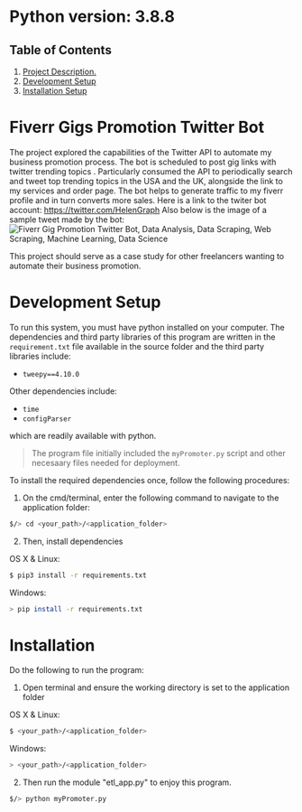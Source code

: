 
# Python version: 3.8.8

## Table of Contents
1. [ Project Description. ](#desc)
2. [ Development Setup ](#setup)
3. [ Installation Setup ](#installation)

<a name="desc"></a>
# Fiverr Gigs Promotion Twitter Bot

The project explored the capabilities of the Twitter API to automate my business promotion process. The bot is scheduled to post gig links with twitter trending topics . Particularly consumed the API to  periodically search and tweet top trending topics in the USA and the UK, alongside the link to my services and order page. The bot helps to generate traffic to my fiverr profile and in turn converts more sales.
Here is a link to the twiter bot account: https://twitter.com/HelenGraph Also below is the image of a sample tweet made by the bot:
![Fiverr Gig Promotion Twitter Bot, Data Analysis, Data Scraping, Web Scraping, Machine Learning, Data Science](https://user-images.githubusercontent.com/58152694/179152062-be45103b-df98-4ed7-9a42-bcfdfc4789d4.png)



This project should serve as a case study for other freelancers wanting to automate their business promotion. 


<a name="setup"></a>

# Development Setup
To run this system, you must have python installed on your computer.
The dependencies and third party libraries of this program are written in the `requirement.txt` file available in the source folder and the third party libraries include:
* `tweepy==4.10.0`

Other dependencies include:
* `time`
* `configParser`

which are readily available with python.

> The program file initially included the `myPromoter.py` script and other necesaary files needed for deployment.

To install the required dependencies once, follow the following procedures:

1. On the cmd/terminal, enter the following command to navigate to the application folder:
```bash
$/> cd <your_path>/<application_folder>
```


2. Then, install dependencies

OS X & Linux:
```bash
$ pip3 install -r requirements.txt
```
Windows:
```bash
> pip install -r requirements.txt
```

<a name="installation"></a>
# Installation
Do the following to run the program:

1. Open terminal and ensure the working directory is set to the application folder

OS X & Linux:

```bash
$ <your_path>/<application_folder>
```

Windows:

```bash
> <your_path>/<application_folder>
```
2. Then run the module "etl_app.py" to enjoy this program.
```bash
$/> python myPromoter.py
```
